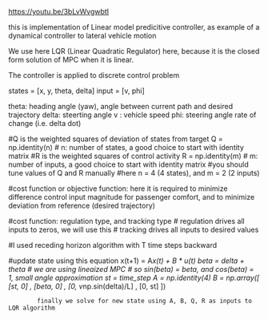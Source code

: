https://youtu.be/3bLvWvgwbtI


this is implementation of Linear model predicitive controller, as example of a dynamical controller to lateral vehicle motion

We use here LQR (Linear Quadratic Regulator) here, because it is the closed form solution of MPC when it is linear.

The controller is applied to discrete control problem

states = [x, y, theta, delta]
input = [v, phi]

theta: heading angle (yaw), angle between current path and desired trajectory
delta: steerting angle
v : vehicle speed
phi: steering angle rate of change (i.e. delta dot)

#Q is the weighted squares of deviation of states from target
Q = np.identity(n)     # n: number of states, a good choice to start with identity matrix
#R is the weighted squares of control activity
R = np.identity(m)     # m: number of inputs, a good choice to start with identity matrix
#you should tune values of Q and R manually
#here n = 4 (4 states), and m = 2 (2 inputs)

#cost function or objective function: here it is required to minimize difference control input magnitude for passenger comfort, and to minimize deviation from reference (desired trajectory)

#cost function: regulation type, and tracking type
    # regulation drives all inputs to zeros, we will use this
    # tracking drives all inputs to desired values

#I used receding horizon algorithm with T time steps backward

#update state using this equation x(t+1) = A*x(t) + B * u(t)
            beta = delta + theta
            # we are using lineaized MPC
            # so sin(beta) = beta, and cos(beta) = 1, small angle approximation
            st = time_step
            A = np.identity(4)
            B = np.array([ [st, 0] , [beta, 0] , [0, v*np.sin(delta)/L] , [0, st] ])
            
            finally we solve for new state using A, B, Q, R as inputs to LQR algorithm

